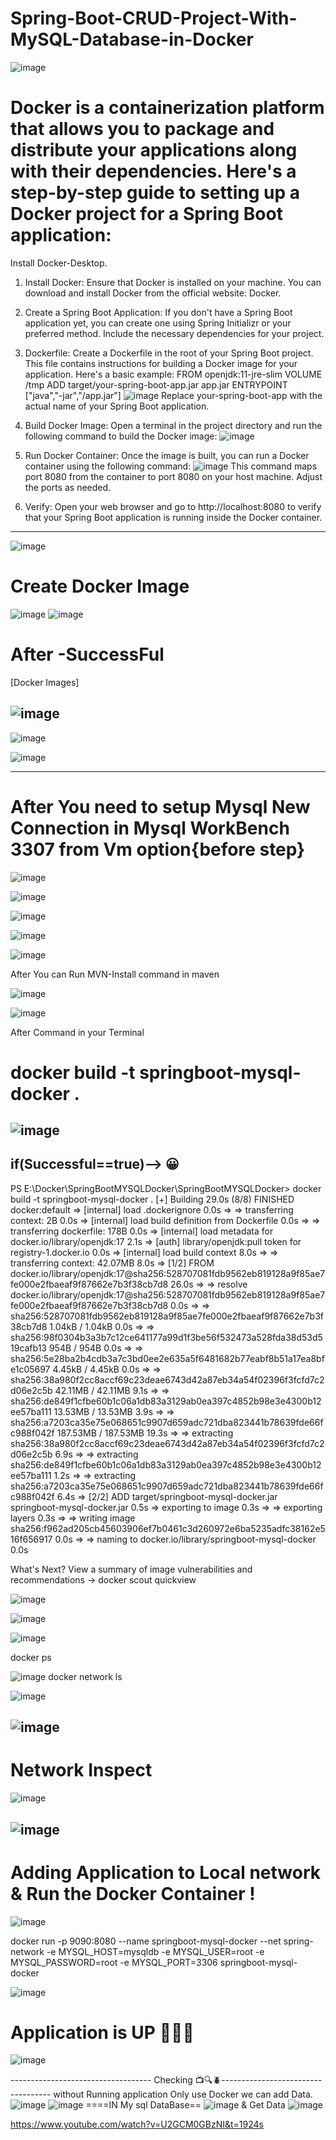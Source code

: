 # Spring-Boot-CRUD-Project-With-MySQL-Database-in-Docker
![image](https://github.com/PrabhaWijera/Spring-Boot-CRUD-Project-With-MySQL-Database-in-Docker/assets/106425954/24fb5675-db71-4e19-88eb-44a96c877422)

# Docker is a containerization platform that allows you to package and distribute your applications along with their dependencies. Here's a step-by-step guide to setting up a Docker project for a Spring Boot application:
Install Docker-Desktop.
1. Install Docker:
Ensure that Docker is installed on your machine. You can download and install Docker from the official website: Docker.
2. Create a Spring Boot Application:
If you don't have a Spring Boot application yet, you can create one using Spring Initializr or your preferred method. Include the necessary dependencies for your project.
3. Dockerfile:
Create a Dockerfile in the root of your Spring Boot project. This file contains instructions for building a Docker image for your application. Here's a basic example:
FROM openjdk:11-jre-slim
VOLUME /tmp
ADD target/your-spring-boot-app.jar app.jar
ENTRYPOINT ["java","-jar","/app.jar"]
![image](https://github.com/PrabhaWijera/Spring-Boot-CRUD-Project-With-MySQL-Database-in-Docker/assets/106425954/a3e7c6cd-f09c-444c-8309-b2a1fdc8032c)
Replace your-spring-boot-app with the actual name of your Spring Boot application.
4. Build Docker Image:
Open a terminal in the project directory and run the following command to build the Docker image:
![image](https://github.com/PrabhaWijera/Spring-Boot-CRUD-Project-With-MySQL-Database-in-Docker/assets/106425954/a1047685-1bc2-49b6-8c3b-700f43d62d51)
5. Run Docker Container:
Once the image is built, you can run a Docker container using the following command:
![image](https://github.com/PrabhaWijera/Spring-Boot-CRUD-Project-With-MySQL-Database-in-Docker/assets/106425954/b18bcce7-6202-40fe-a06e-60decbc79c3e)
This command maps port 8080 from the container to port 8080 on your host machine. Adjust the ports as needed.

6. Verify:
Open your web browser and go to http://localhost:8080 to verify that your Spring Boot application is running inside the Docker container.

-------------------------------------------------------------------------------                  ------------------------------------------------------------
![image](https://github.com/PrabhaWijera/Spring-Boot-CRUD-Project-With-MySQL-Database-in-Docker/assets/106425954/8f246ff4-d49c-438a-86a1-0a057e51c862)

# Create Docker Image

![image](https://github.com/PrabhaWijera/Spring-Boot-CRUD-Project-With-MySQL-Database-in-Docker/assets/106425954/f0703470-3a31-473c-a637-bc0afb13136b)
![image](https://github.com/PrabhaWijera/Spring-Boot-CRUD-Project-With-MySQL-Database-in-Docker/assets/106425954/9748498e-3c48-4294-ae9c-075116411758)

# After -SuccessFul
[Docker Images]

![image](https://github.com/PrabhaWijera/Spring-Boot-CRUD-Project-With-MySQL-Database-in-Docker/assets/106425954/7b8f828c-439b-42ef-99e9-18ddfad3cf92)
-------------------------------------------------------


![image](https://github.com/PrabhaWijera/Spring-Boot-CRUD-Project-With-MySQL-Database-in-Docker/assets/106425954/5bb8db1d-1734-437e-8d7a-eef7ae8f2b08)

![image](https://github.com/PrabhaWijera/Spring-Boot-CRUD-Project-With-MySQL-Database-in-Docker/assets/106425954/2c2633f3-da67-4d92-8ea7-c5287f53accb)

-------------------------------------------------------------
 # After You need to setup Mysql New Connection in Mysql WorkBench 3307 from Vm option{before step}

 ![image](https://github.com/PrabhaWijera/Spring-Boot-CRUD-Project-With-MySQL-Database-in-Docker/assets/106425954/838e7e42-6eb7-47c3-9873-37d2fa56bc21)

![image](https://github.com/PrabhaWijera/Spring-Boot-CRUD-Project-With-MySQL-Database-in-Docker/assets/106425954/12767a55-20f2-420c-83a7-24413c71e4ca)

![image](https://github.com/PrabhaWijera/Spring-Boot-CRUD-Project-With-MySQL-Database-in-Docker/assets/106425954/026c6bf0-79cd-4e09-a504-1c2586fadc55)

![image](https://github.com/PrabhaWijera/Spring-Boot-CRUD-Project-With-MySQL-Database-in-Docker/assets/106425954/dbcf77fc-3987-4a05-a45c-672225a74ae7)


![image](https://github.com/PrabhaWijera/Spring-Boot-CRUD-Project-With-MySQL-Database-in-Docker/assets/106425954/59179f01-6f14-467b-9e47-084bdb20b13a)


After You can Run MVN-Install command in maven

 ![image](https://github.com/PrabhaWijera/Spring-Boot-CRUD-Project-With-MySQL-Database-in-Docker/assets/106425954/69c88179-a9f6-4d26-85c6-a8012f347a63)

![image](https://github.com/PrabhaWijera/Spring-Boot-CRUD-Project-With-MySQL-Database-in-Docker/assets/106425954/1c6f7120-533b-4731-abc6-aa841d7b6d55)

After Command in your Terminal 
 # docker build -t springboot-mysql-docker .


![image](https://github.com/PrabhaWijera/Spring-Boot-CRUD-Project-With-MySQL-Database-in-Docker/assets/106425954/f4553246-40a5-4b8c-9dd0-9552ce89635f)
-------------------------------------
if(Successful==true)--> 😀
---------------------------------
PS E:\Docker\SpringBootMYSQLDocker\SpringBootMYSQLDocker> docker build -t springboot-mysql-docker .
[+] Building 29.0s (8/8) FINISHED                                                                                                                                      docker:default
 => [internal] load .dockerignore                                                                                                                                                0.0s
 => => transferring context: 2B                                                                                                                                                  0.0s
 => [internal] load build definition from Dockerfile                                                                                                                             0.0s
 => => transferring dockerfile: 178B                                                                                                                                             0.0s
 => [internal] load metadata for docker.io/library/openjdk:17                                                                                                                    2.1s
 => [auth] library/openjdk:pull token for registry-1.docker.io                                                                                                                   0.0s
 => [internal] load build context                                                                                                                                                8.0s
 => => transferring context: 42.07MB                                                                                                                                             8.0s
 => [1/2] FROM docker.io/library/openjdk:17@sha256:528707081fdb9562eb819128a9f85ae7fe000e2fbaeaf9f87662e7b3f38cb7d8                                                             26.0s
 => => resolve docker.io/library/openjdk:17@sha256:528707081fdb9562eb819128a9f85ae7fe000e2fbaeaf9f87662e7b3f38cb7d8                                                              0.0s
 => => sha256:528707081fdb9562eb819128a9f85ae7fe000e2fbaeaf9f87662e7b3f38cb7d8 1.04kB / 1.04kB                                                                                   0.0s
 => => sha256:98f0304b3a3b7c12ce641177a99d1f3be56f532473a528fda38d53d519cafb13 954B / 954B                                                                                       0.0s
 => => sha256:5e28ba2b4cdb3a7c3bd0ee2e635a5f6481682b77eabf8b51a17ea8bfe1c05697 4.45kB / 4.45kB                                                                                   0.0s
 => => sha256:38a980f2cc8accf69c23deae6743d42a87eb34a54f02396f3fcfd7c2d06e2c5b 42.11MB / 42.11MB                                                                                 9.1s
 => => sha256:de849f1cfbe60b1c06a1db83a3129ab0ea397c4852b98e3e4300b12ee57ba111 13.53MB / 13.53MB                                                                                 3.9s 
 => => sha256:a7203ca35e75e068651c9907d659adc721dba823441b78639fde66fc988f042f 187.53MB / 187.53MB                                                                              19.3s 
 => => extracting sha256:38a980f2cc8accf69c23deae6743d42a87eb34a54f02396f3fcfd7c2d06e2c5b                                                                                        6.9s
 => => extracting sha256:de849f1cfbe60b1c06a1db83a3129ab0ea397c4852b98e3e4300b12ee57ba111                                                                                        1.2s
 => => extracting sha256:a7203ca35e75e068651c9907d659adc721dba823441b78639fde66fc988f042f                                                                                        6.4s
 => [2/2] ADD target/springboot-mysql-docker.jar springboot-mysql-docker.jar                                                                                                     0.5s
 => exporting to image                                                                                                                                                           0.3s
 => => exporting layers                                                                                                                                                          0.3s
 => => writing image sha256:f962ad205cb45603906ef7b0461c3d260972e6ba5235adfc38162e516f656917                                                                                     0.0s 
 => => naming to docker.io/library/springboot-mysql-docker                                                                                                                       0.0s 

What's Next?
  View a summary of image vulnerabilities and recommendations → docker scout quickview

![image](https://github.com/PrabhaWijera/Spring-Boot-CRUD-Project-With-MySQL-Database-in-Docker/assets/106425954/a3a8736d-464f-42b1-a522-4f0030ec509e)


![image](https://github.com/PrabhaWijera/Spring-Boot-CRUD-Project-With-MySQL-Database-in-Docker/assets/106425954/5bc0f14e-e5c5-44ab-b6e6-b576e649ce23)

![image](https://github.com/PrabhaWijera/Spring-Boot-CRUD-Project-With-MySQL-Database-in-Docker/assets/106425954/c2dab11a-bbb7-4396-88d0-3c15c9e3252e)

docker ps

![image](https://github.com/PrabhaWijera/Spring-Boot-CRUD-Project-With-MySQL-Database-in-Docker/assets/106425954/7aea236f-969c-4aab-be21-20c3eeab98e5)
docker network ls

![image](https://github.com/PrabhaWijera/Spring-Boot-CRUD-Project-With-MySQL-Database-in-Docker/assets/106425954/35ee334b-861a-4457-a6c5-9bd3a2028027)


![image](https://github.com/PrabhaWijera/Spring-Boot-CRUD-Project-With-MySQL-Database-in-Docker/assets/106425954/81ceb40b-e7ad-48ac-84fb-1e2f337f4574)
----------------------------------
# Network Inspect

![image](https://github.com/PrabhaWijera/Spring-Boot-CRUD-Project-With-MySQL-Database-in-Docker/assets/106425954/649ea542-5da0-4f34-8432-52aff7f46f86)

 ![image](https://github.com/PrabhaWijera/Spring-Boot-CRUD-Project-With-MySQL-Database-in-Docker/assets/106425954/92d9a490-ca44-4845-97eb-8ff0681e1f75)
------------------------------------------------
 # Adding Application to Local network & Run the Docker Container !
 

![image](https://github.com/PrabhaWijera/Spring-Boot-CRUD-Project-With-MySQL-Database-in-Docker/assets/106425954/439d2cd1-362e-4cce-8c55-cf760bc16a1a)

 docker run -p 9090:8080 --name springboot-mysql-docker --net spring-network -e MYSQL_HOST=mysqldb -e MYSQL_USER=root -e MYSQL_PASSWORD=root -e MYSQL_PORT=3306 springboot-mysql-docker

![image](https://github.com/PrabhaWijera/Spring-Boot-CRUD-Project-With-MySQL-Database-in-Docker/assets/106425954/8a11181b-b4e8-49a4-af50-829437062364)

 # Application is UP 🔰🔰🔰

 ![image](https://github.com/PrabhaWijera/Spring-Boot-CRUD-Project-With-MySQL-Database-in-Docker/assets/106425954/d1a55c9a-accf-45fe-ac03-5ceaa0b09e26)

 ----------------------------------- Checking 📺🔍🪲-----------------------------------
without Running application Only use Docker we can add Data.
![image](https://github.com/PrabhaWijera/Spring-Boot-CRUD-Project-With-MySQL-Database-in-Docker/assets/106425954/9bffc9b0-2035-4bf2-ac01-628d75f24443)
![image](https://github.com/PrabhaWijera/Spring-Boot-CRUD-Project-With-MySQL-Database-in-Docker/assets/106425954/9ac7ef15-ca6d-4ecc-a22a-0817df19590e)
====IN My sql DataBase==
![image](https://github.com/PrabhaWijera/Spring-Boot-CRUD-Project-With-MySQL-Database-in-Docker/assets/106425954/fec9f241-18a0-4bad-b2cd-bbe0650268df)
&
Get Data
![image](https://github.com/PrabhaWijera/Spring-Boot-CRUD-Project-With-MySQL-Database-in-Docker/assets/106425954/1d0ad21e-0d1c-4fda-9ef5-bf0467a52d2e)

https://www.youtube.com/watch?v=U2GCM0GBzNI&t=1924s
